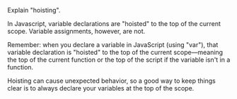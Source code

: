 Explain "hoisting".

In Javascript, variable declarations are "hoisted" to the top of the current scope. Variable assignments, however, are not.

Remember: when you declare a variable in JavaScript (using "var"), that variable declaration is "hoisted" to the top of the current scope—meaning the top of the current function or the top of the script if the variable isn't in a function.

Hoisting can cause unexpected behavior, so a good way to keep things clear is to always declare your variables at the top of the scope.
